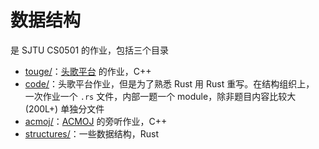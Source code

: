 # 数据结构

是 SJTU CS0501 的作业，包括三个目录

- [touge/](./touge/)：[头歌平台](https://www.educoder.net/) 的作业，C++
- [code/](./code/)：头歌平台作业，但是为了熟悉 Rust 用 Rust 重写。在结构组织上，
  一次作业一个 `.rs` 文件，内部一题一个 module，除非题目内容比较大 (200L+) 单独分文件
- [acmoj/](./acmoj/)：[ACMOJ](https://acm.sjtu.edu.cn/OnlineJudge/) 的旁听作业，C++
- [structures/](./structures/)：一些数据结构，Rust

